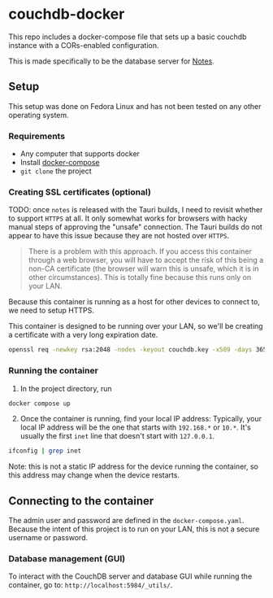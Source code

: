 # couchdb-docker

This repo includes a docker-compose file that sets up a basic couchdb instance with a CORs-enabled configuration.

This is made specifically to be the database server for [Notes](https://github.com/ste163/notes).

## Setup

This setup was done on Fedora Linux and has not been tested on any other operating system.

### Requirements

- Any computer that supports docker
- Install [docker-compose](https://github.com/docker/compose)
- `git clone` the project

### Creating SSL certificates (optional)

TODO: once `notes` is released with the Tauri builds, I need to revisit whether to support `HTTPS` at all. It only somewhat works for browsers with hacky manual steps of approving the "unsafe" connection. The Tauri builds do not appear to have this issue because they are not hosted over `HTTPS`.

> There is a problem with this approach. If you access this container through a web browser, you will have to accept the risk of this being a non-CA certificate (the browser will warn this is unsafe, which it is in other circumstances). This is totally fine because this runs only on your LAN.

Because this container is running as a host for other devices to connect to, we need to setup HTTPS.

This container is designed to be running over your LAN, so we'll be creating a certificate with a very long expiration date.

```bash
openssl req -newkey rsa:2048 -nodes -keyout couchdb.key -x509 -days 36500 -out couchdb.crt
```

### Running the container

1. In the project directory, run

```bash
docker compose up
```

2. Once the container is running, find your local IP address:
   Typically, your local IP address will be the one that starts with `192.168.*` or `10.*`. It's usually the first `inet` line that doesn't start with `127.0.0.1`.

```bash
ifconfig | grep inet
```

Note: this is not a static IP address for the device running the container, so this address may change when the device restarts.

## Connecting to the container

The admin user and password are defined in the `docker-compose.yaml`. Because the intent of this project is to run on your LAN, this is not a secure username or password.

### Database management (GUI)

To interact with the CouchDB server and database GUI while running the container, go to: `http://localhost:5984/_utils/`.
